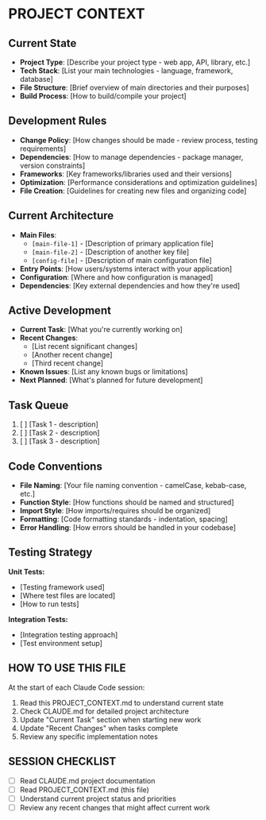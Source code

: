 # PROJECT CONTEXT
<!-- Property of CloudSafe -->

## Current State

- **Project Type**: [Describe your project type - web app, API, library, etc.]
- **Tech Stack**: [List your main technologies - language, framework, database]
- **File Structure**: [Brief overview of main directories and their purposes]
- **Build Process**: [How to build/compile your project]

## Development Rules

- **Change Policy**: [How changes should be made - review process, testing requirements]
- **Dependencies**: [How to manage dependencies - package manager, version constraints]
- **Frameworks**: [Key frameworks/libraries used and their versions]
- **Optimization**: [Performance considerations and optimization guidelines]
- **File Creation**: [Guidelines for creating new files and organizing code]

## Current Architecture

- **Main Files**: 
  - `[main-file-1]` - [Description of primary application file]
  - `[main-file-2]` - [Description of another key file]
  - `[config-file]` - [Description of main configuration file]
- **Entry Points**: [How users/systems interact with your application]
- **Configuration**: [Where and how configuration is managed]
- **Dependencies**: [Key external dependencies and how they're used]

## Active Development

- **Current Task**: [What you're currently working on]
- **Recent Changes**: 
  - [List recent significant changes]
  - [Another recent change]
  - [Third recent change]
- **Known Issues**: [List any known bugs or limitations]
- **Next Planned**: [What's planned for future development]

## Task Queue

1. [ ] [Task 1 - description]
2. [ ] [Task 2 - description]  
3. [ ] [Task 3 - description]

## Code Conventions

- **File Naming**: [Your file naming convention - camelCase, kebab-case, etc.]
- **Function Style**: [How functions should be named and structured]
- **Import Style**: [How imports/requires should be organized]
- **Formatting**: [Code formatting standards - indentation, spacing]
- **Error Handling**: [How errors should be handled in your codebase]

## Testing Strategy

**Unit Tests:**
- [Testing framework used]
- [Where test files are located]
- [How to run tests]

**Integration Tests:**
- [Integration testing approach]
- [Test environment setup]

## HOW TO USE THIS FILE

At the start of each Claude Code session:
1. Read this PROJECT_CONTEXT.md to understand current state
2. Check CLAUDE.md for detailed project architecture 
3. Update "Current Task" section when starting new work
4. Update "Recent Changes" when tasks complete
5. Review any specific implementation notes

## SESSION CHECKLIST

- [ ] Read CLAUDE.md project documentation
- [ ] Read PROJECT_CONTEXT.md (this file)  
- [ ] Understand current project status and priorities
- [ ] Review any recent changes that might affect current work